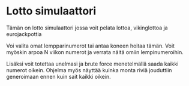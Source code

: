 # Lotto simulaattori

Tämän on lotto simulaattori jossa voit pelata lottoa, vikinglottoa ja eurojackpottia

Voi valita omat lempparinumerot tai antaa koneen hoitaa tämän. Voit myöskin arpoa N viikon numerot ja verrata näitä omiin lempinumeroihin.

Lisäksi voit totettaa unelmasi ja brute force menetelmällä saada kaikki numerot oikein. Ohjelma myös näyttää kuinka monta riviä jouduttiin generoimaan ennen kuin sait kaikki oikein.
